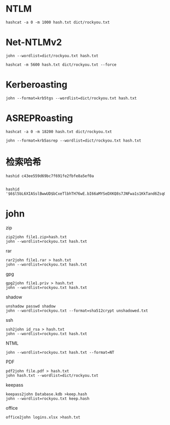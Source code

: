 # NTLM
```
hashcat -a 0 -m 1000 hash.txt dict/rockyou.txt
```

# Net-NTLMv2
```
john --wordlist=dict/rockyou.txt hash.txt

hashcat -m 5600 hash.txt dict/rockyou.txt --force
```


# Kerberoasting
```
john --format=krb5tgs --wordlist=dict/rockyou.txt hash.txt
```


# ASREPRoasting
```
hashcat -a 0 -m 18200 hash.txt dict/rockyou.txt

john --format=krb5asrep --wordlist=dict/rockyou.txt hash.txt
```

# 检索哈希 

```
hashid c43ee559d69bc7f691fe2fbfe8a5ef0a


hashid '$6$l5bL6XIASslBwwUD$bCxeTlbhTH76wE.bI66aMYSeDXKQ8s7JNFwa1s1KkTand6ZsqQKAF3G0tHD9bd59e5NAz/s7DQcAojRTWNpZX0'
```

# john

zip
```
zip2john file1.zip>hash.txt
john --wordlist=rockyou.txt hash.txt
```

rar
```
rar2john file1.rar > hash.txt
john --wordlist=rockyou.txt hash.txt
```

gpg
```
gpg2john file1.priv > hash.txt
john --wordlist=rockyou.txt hash.txt
```

shadow
```
unshadow passwd shadow
john --wordlist=rockyou.txt --format=sha512crypt unshadowed.txt
```

ssh
```
ssh2john id_rsa > hash.txt
john --wordlist=rockyou.txt hash.txt
```

NTML
```
john --wordlist=rockyou.txt hash.txt --format=NT
```

PDF
```
pdf2john file.pdf > hash.txt
john hash.txt --wordlist=dict/rockyou.txt
```

keepass
```
keepass2john Database.kdb >keep.hash
john --wordlist=rockyou.txt keep.hash 
```

office
```
office2john logins.xlsx >hash.txt
```